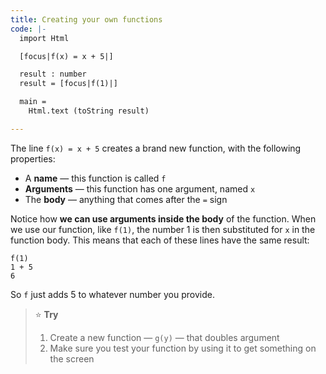 ```yaml
---
title: Creating your own functions
code: |-
  import Html

  [focus|f(x) = x + 5|]

  result : number
  result = [focus|f(1)|]

  main =
    Html.text (toString result)

---
```


The line `f(x) = x + 5` creates a brand new function, with the following properties:

 - A **name** — this function is called `f`
 - **Arguments** — this function has one argument, named `x`
 - The **body** — anything that comes after the `=` sign

Notice how **we can use arguments inside the body** of the function.
When we use our function, like `f(1)`, the number 1 is then substituted for `x` in the function body.
This means that each of these lines have the same result:

    f(1)
    1 + 5
    6

So `f` just adds 5 to whatever number you provide.

> ⭐️ **Try**
>  1. Create a new function — `g(y)` — that doubles argument
>  2. Make sure you test your function by using it to get something on the screen
